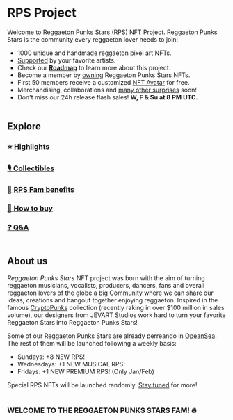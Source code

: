 # RPS Project

Welcome to Reggaeton Punks Stars (RPS) NFT Project. Reggaeton Punks Stars is the community every reggaeton lover needs to join: 

* 1000 unique and handmade reggaeton pixel art NFTs.
* [Supported](highlights.html) by your favorite artists.
* Check our [<b>Roadmap</b>](roadmap.html) to learn more about this project.
* Become a member by [owning](buy.html) Reggaeton Punks Stars NFTs.
* First 50 members receive a customized [NFT Avatar](https://opensea.io/collection/reggaetoncommunity) for free.
* Merchandising, collaborations and [many other surprises](fam.html) soon!
* Don't miss our 24h release flash sales! <b>W, F & Su at 8 PM UTC. </b><br><br>

## Explore

### [⭐ Highlights](highlights.html)

### [🎙 Collectibles](nfts.html)

### [👑 RPS Fam benefits](fam.html)

### [🛒 How to buy](buy.html)

### [❓ Q&A](qa.html) </b><br><br>


## About us

*Reggaeton Punks Stars* NFT project was born with the aim of turning reggaeton musicians, vocalists, producers, dancers, fans and overall reggaeton lovers of the globe a big Community where we can share our ideas, creations and hangout together enjoying reggaeton. Inspired in the famous [CryptoPunks](https://en.wikipedia.org/wiki/CryptoPunks) collection (recently raking in over $100 million in sales volume), our designers from JEVART Studios work hard to turn your favorite Reggaeton Stars into Reggaeton Punks Stars!

Some of our Reggaeton Punks Stars are already perreando in [OpeanSea](https://opensea.io/collection/reggaetonpunkstars). The rest of them will be launched following a weekly basis:

* Sundays: +8 NEW RPS!
* Wednesdays: +1 NEW MUSICAL RPS!
* Fridays: +1 NEW PREMIUM RPS! (Only Jan/Feb)

Special RPS NFTs will be launched randomly. [Stay tuned](https://www.instagram.com/reggaetonpunkstars/?hl=es) for more! </b><br><br>


### WELCOME TO THE REGGAETON PUNKS STARS FAM! 🔥 
